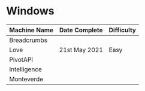 # Windows

| Machine Name | Date Complete | Difficulty |
| ------------ | ------------- | ---------- |
| Breadcrumbs  |               |            |
| Love         | 21st May 2021 | Easy       |
| PivotAPI     |               |            |
| Intelligence |               |            |
| Monteverde   |               |            |
